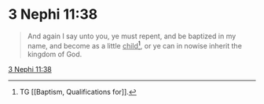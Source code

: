 # 3 Nephi 11:38

> And again I say unto you, ye must repent, and be baptized in my name, and become as a little <u>child</u>[^a], or ye can in nowise inherit the kingdom of God.

[3 Nephi 11:38](https://www.churchofjesuschrist.org/study/scriptures/bofm/3-ne/11?lang=eng&id=p38#p38)


[^a]: TG [[Baptism, Qualifications for]].
